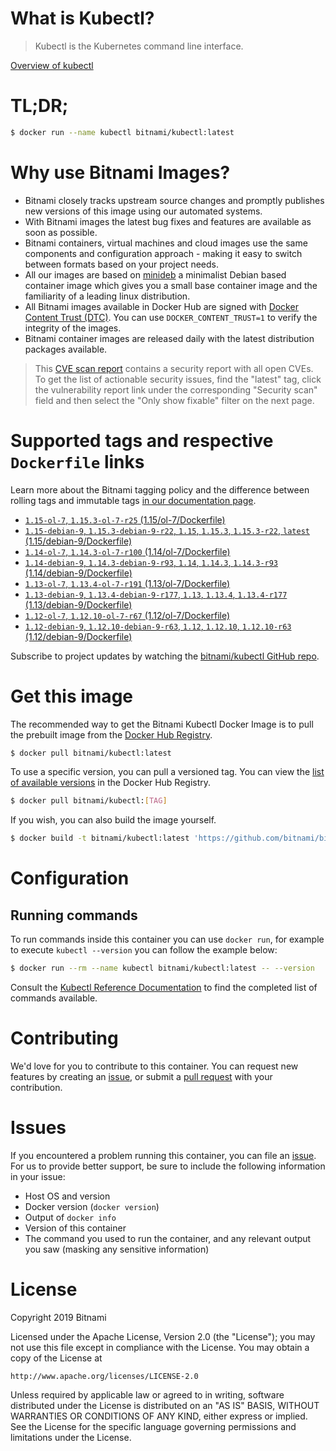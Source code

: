 
# What is Kubectl?

> Kubectl is the Kubernetes command line interface.

[Overview of kubectl](https://kubernetes.io/docs/reference/kubectl/overview/)

# TL;DR;

```bash
$ docker run --name kubectl bitnami/kubectl:latest
```

# Why use Bitnami Images?

* Bitnami closely tracks upstream source changes and promptly publishes new versions of this image using our automated systems.
* With Bitnami images the latest bug fixes and features are available as soon as possible.
* Bitnami containers, virtual machines and cloud images use the same components and configuration approach - making it easy to switch between formats based on your project needs.
* All our images are based on [minideb](https://github.com/bitnami/minideb) a minimalist Debian based container image which gives you a small base container image and the familiarity of a leading linux distribution.
* All Bitnami images available in Docker Hub are signed with [Docker Content Trust (DTC)](https://docs.docker.com/engine/security/trust/content_trust/). You can use `DOCKER_CONTENT_TRUST=1` to verify the integrity of the images.
* Bitnami container images are released daily with the latest distribution packages available.


> This [CVE scan report](https://quay.io/repository/bitnami/kubectl?tab=tags) contains a security report with all open CVEs. To get the list of actionable security issues, find the "latest" tag, click the vulnerability report link under the corresponding "Security scan" field and then select the "Only show fixable" filter on the next page.

# Supported tags and respective `Dockerfile` links

Learn more about the Bitnami tagging policy and the difference between rolling tags and immutable tags [in our documentation page](https://docs.bitnami.com/containers/how-to/understand-rolling-tags-containers/).


* [`1.15-ol-7`, `1.15.3-ol-7-r25` (1.15/ol-7/Dockerfile)](https://github.com/bitnami/bitnami-docker-kubectl/blob/1.15.3-ol-7-r25/1.15/ol-7/Dockerfile)
* [`1.15-debian-9`, `1.15.3-debian-9-r22`, `1.15`, `1.15.3`, `1.15.3-r22`, `latest` (1.15/debian-9/Dockerfile)](https://github.com/bitnami/bitnami-docker-kubectl/blob/1.15.3-debian-9-r22/1.15/debian-9/Dockerfile)
* [`1.14-ol-7`, `1.14.3-ol-7-r100` (1.14/ol-7/Dockerfile)](https://github.com/bitnami/bitnami-docker-kubectl/blob/1.14.3-ol-7-r100/1.14/ol-7/Dockerfile)
* [`1.14-debian-9`, `1.14.3-debian-9-r93`, `1.14`, `1.14.3`, `1.14.3-r93` (1.14/debian-9/Dockerfile)](https://github.com/bitnami/bitnami-docker-kubectl/blob/1.14.3-debian-9-r93/1.14/debian-9/Dockerfile)
* [`1.13-ol-7`, `1.13.4-ol-7-r191` (1.13/ol-7/Dockerfile)](https://github.com/bitnami/bitnami-docker-kubectl/blob/1.13.4-ol-7-r191/1.13/ol-7/Dockerfile)
* [`1.13-debian-9`, `1.13.4-debian-9-r177`, `1.13`, `1.13.4`, `1.13.4-r177` (1.13/debian-9/Dockerfile)](https://github.com/bitnami/bitnami-docker-kubectl/blob/1.13.4-debian-9-r177/1.13/debian-9/Dockerfile)
* [`1.12-ol-7`, `1.12.10-ol-7-r67` (1.12/ol-7/Dockerfile)](https://github.com/bitnami/bitnami-docker-kubectl/blob/1.12.10-ol-7-r67/1.12/ol-7/Dockerfile)
* [`1.12-debian-9`, `1.12.10-debian-9-r63`, `1.12`, `1.12.10`, `1.12.10-r63` (1.12/debian-9/Dockerfile)](https://github.com/bitnami/bitnami-docker-kubectl/blob/1.12.10-debian-9-r63/1.12/debian-9/Dockerfile)

Subscribe to project updates by watching the [bitnami/kubectl GitHub repo](https://github.com/bitnami/bitnami-docker-kubectl).

# Get this image

The recommended way to get the Bitnami Kubectl Docker Image is to pull the prebuilt image from the [Docker Hub Registry](https://hub.docker.com/r/bitnami/kubectl).

```bash
$ docker pull bitnami/kubectl:latest
```

To use a specific version, you can pull a versioned tag. You can view the [list of available versions](https://hub.docker.com/r/bitnami/kubectl/tags/) in the Docker Hub Registry.

```bash
$ docker pull bitnami/kubectl:[TAG]
```

If you wish, you can also build the image yourself.

```bash
$ docker build -t bitnami/kubectl:latest 'https://github.com/bitnami/bitnami-docker-kubectl.git#master:1.15/debian-9'
```

# Configuration

## Running commands

To run commands inside this container you can use `docker run`, for example to execute `kubectl --version` you can follow the example below:

```bash
$ docker run --rm --name kubectl bitnami/kubectl:latest -- --version
```

Consult the [Kubectl Reference Documentation](https://kubernetes.io/docs/reference/generated/kubectl/kubectl-commands) to find the completed list of commands available.

# Contributing

We'd love for you to contribute to this container. You can request new features by creating an [issue](https://github.com/bitnami/bitnami-docker-kubectl/issues), or submit a [pull request](https://github.com/bitnami/bitnami-docker-kubectl/pulls) with your contribution.

# Issues

If you encountered a problem running this container, you can file an [issue](https://github.com/bitnami/bitnami-docker-kubectl/issues). For us to provide better support, be sure to include the following information in your issue:

- Host OS and version
- Docker version (`docker version`)
- Output of `docker info`
- Version of this container
- The command you used to run the container, and any relevant output you saw (masking any sensitive information)

# License

Copyright 2019 Bitnami

Licensed under the Apache License, Version 2.0 (the "License");
you may not use this file except in compliance with the License.
You may obtain a copy of the License at

    http://www.apache.org/licenses/LICENSE-2.0

Unless required by applicable law or agreed to in writing, software
distributed under the License is distributed on an "AS IS" BASIS,
WITHOUT WARRANTIES OR CONDITIONS OF ANY KIND, either express or implied.
See the License for the specific language governing permissions and
limitations under the License.
